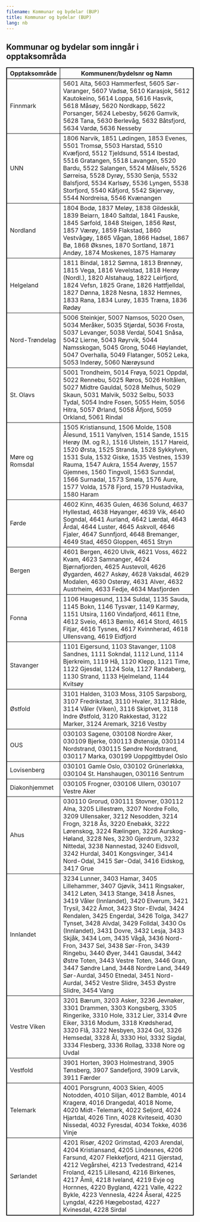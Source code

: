 ```yaml
---
filename: Kommunar og bydelar (BUP)
title: Kommunar og bydelar (BUP)
lang: nb
---
```

<html>
<style>
table, th, td {
  border:0.0625rem solid black;
}
</style>
<body>

<h2>Kommunar og bydelar som inngår i opptaksområda</h2>

<table style="auto">
  <tr>
    <th>Opptaksområde</th>
    <th>Kommunenr/bydelsnr og Namn </th>
   </tr>
<TR><TD>Finnmark</TD> <TD> 5601 Alta, 5603 Hammerfest, 5605 Sør-Varanger, 5607 Vadsø, 5610 Karasjok, 5612 Kautokeino, 5614 Loppa, 5616 Hasvik, 5618 Måsøy, 5620 Nordkapp, 5622 Porsanger, 5624 Lebesby, 5626 Gamvik, 5628 Tana, 5630 Berlevåg, 5632 Båtsfjord, 5634 Vardø, 5636 Nesseby</TD> </TR>

<TR><TD>UNN</TD> <TD> 1806 Narvik, 1851 Lødingen, 1853 Evenes, 5501 Tromsø, 5503 Harstad, 5510 Kvæfjord, 5512 Tjeldsund, 5514 Ibestad, 5516 Gratangen, 5518 Lavangen, 5520 Bardu, 5522 Salangen, 5524 Målselv, 5526 Sørreisa, 5528 Dyrøy, 5530 Senja, 5532 Balsfjord, 5534 Karlsøy, 5536 Lyngen, 5538 Storfjord, 5540 Kåfjord, 5542 Skjervøy, 5544 Nordreisa, 5546 Kvænangen</TD> </TR>

<TR><TD>Nordland</TD> <TD> 1804 Bodø, 1837 Meløy, 1838 Gildeskål, 1839 Beiarn, 1840 Saltdal, 1841 Fauske, 1845 Sørfold, 1848 Steigen, 1856 Røst, 1857 Værøy, 1859 Flakstad, 1860 Vestvågøy, 1865 Vågan, 1866 Hadsel, 1867 Bø, 1868 Øksnes, 1870 Sortland, 1871 Andøy, 1874 Moskenes, 1875 Hamarøy</TD> </TR>

<TR><TD>Helgeland</TD> <TD> 1811 Bindal, 1812 Sømna, 1813 Brønnøy, 1815 Vega, 1816 Vevelstad, 1818 Herøy (Nordl.), 1820 Alstahaug, 1822 Leirfjord, 1824 Vefsn, 1825 Grane, 1826 Hattfjelldal, 1827 Dønna, 1828 Nesna, 1832 Hemnes, 1833 Rana, 1834 Lurøy, 1835 Træna, 1836 Rødøy</TD> </TR>

<TR><TD>Nord-Trøndelag</TD> <TD> 5006 Steinkjer, 5007 Namsos, 5020 Osen, 5034 Meråker, 5035 Stjørdal, 5036 Frosta, 5037 Levanger, 5038 Verdal, 5041 Snåsa, 5042 Lierne, 5043 Røyrvik, 5044 Namsskogan, 5045 Grong, 5046 Høylandet, 5047 Overhalla, 5049 Flatanger, 5052 Leka, 5053 Inderøy, 5060 Nærøysund</TD> </TR>

<TR><TD>St. Olavs</TD> <TD> 5001 Trondheim, 5014 Frøya, 5021 Oppdal, 5022 Rennebu, 5025 Røros, 5026 Holtålen, 5027 Midtre Gauldal, 5028 Melhus, 5029 Skaun, 5031 Malvik, 5032 Selbu, 5033 Tydal, 5054 Indre Fosen, 5055 Heim, 5056 Hitra, 5057 Ørland, 5058 Åfjord, 5059 Orkland, 5061 Rindal</TD> </TR>

<TR><TD>Møre og Romsdal</TD> <TD> 1505 Kristiansund, 1506 Molde, 1508 Ålesund, 1511 Vanylven, 1514 Sande, 1515 Herøy (M. og R.), 1516 Ulstein, 1517 Hareid, 1520 Ørsta, 1525 Stranda, 1528 Sykkylven, 1531 Sula, 1532 Giske, 1535 Vestnes, 1539 Rauma, 1547 Aukra, 1554 Averøy, 1557 Gjemnes, 1560 Tingvoll, 1563 Sunndal, 1566 Surnadal, 1573 Smøla, 1576 Aure, 1577 Volda, 1578 Fjord, 1579 Hustadvika, 1580 Haram</TD> </TR>

<TR><TD>Førde</TD> <TD> 4602 Kinn, 4635 Gulen, 4636 Solund, 4637 Hyllestad, 4638 Høyanger, 4639 Vik, 4640 Sogndal, 4641 Aurland, 4642 Lærdal, 4643 Årdal, 4644 Luster, 4645 Askvoll, 4646 Fjaler, 4647 Sunnfjord, 4648 Bremanger, 4649 Stad, 4650 Gloppen, 4651 Stryn</TD> </TR>

<TR><TD>Bergen</TD> <TD> 4601 Bergen, 4620 Ulvik, 4621 Voss, 4622 Kvam, 4623 Samnanger, 4624 Bjørnafjorden, 4625 Austevoll, 4626 Øygarden, 4627 Askøy, 4628 Vaksdal, 4629 Modalen, 4630 Osterøy, 4631 Alver, 4632 Austrheim, 4633 Fedje, 4634 Masfjorden</TD> </TR>

<TR><TD>Fonna</TD> <TD> 1106 Haugesund, 1134 Suldal, 1135 Sauda, 1145 Bokn, 1146 Tysvær, 1149 Karmøy, 1151 Utsira, 1160 Vindafjord, 4611 Etne, 4612 Sveio, 4613 Bømlo, 4614 Stord, 4615 Fitjar, 4616 Tysnes, 4617 Kvinnherad, 4618 Ullensvang, 4619 Eidfjord</TD> </TR>

<TR><TD>Stavanger</TD> <TD> 1101 Eigersund, 1103 Stavanger, 1108 Sandnes, 1111 Sokndal, 1112 Lund, 1114 Bjerkreim, 1119 Hå, 1120 Klepp, 1121 Time, 1122 Gjesdal, 1124 Sola, 1127 Randaberg, 1130 Strand, 1133 Hjelmeland, 1144 Kvitsøy</TD> </TR>

<TR><TD>Østfold</TD> <TD> 3101 Halden, 3103 Moss, 3105 Sarpsborg, 3107 Fredrikstad, 3110 Hvaler, 3112 Råde, 3114 Våler (Viken), 3116 Skiptvet, 3118 Indre Østfold, 3120 Rakkestad, 3122 Marker, 3124 Aremark, 3216 Vestby</TD> </TR>

<TR><TD>OUS</TD> <TD> 030103 Sagene, 030108 Nordre Aker, 030109 Bjerke, 030113 Østensjø, 030114 Nordstrand, 030115 Søndre Nordstrand, 030117 Marka, 030199 Uoppgittbydel Oslo</TD> </TR>

<TR><TD>Lovisenberg</TD> <TD> 030101 Gamle Oslo, 030102 Grünerløkka, 030104 St. Hanshaugen, 030116 Sentrum</TD> </TR>

<TR><TD>Diakonhjemmet</TD> <TD> 030105 Frogner, 030106 Ullern, 030107 Vestre Aker</TD> </TR>

<TR><TD>Ahus</TD> <TD> 030110 Grorud, 030111 Stovner, 030112 Alna, 3205 Lillestrøm, 3207 Nordre Follo, 3209 Ullensaker, 3212 Nesodden, 3214 Frogn, 3218 Ås, 3220 Enebakk, 3222 Lørenskog, 3224 Rælingen, 3226 Aurskog-Høland, 3228 Nes, 3230 Gjerdrum, 3232 Nittedal, 3238 Nannestad, 3240 Eidsvoll, 3242 Hurdal, 3401 Kongsvinger, 3414 Nord-Odal, 3415 Sør-Odal, 3416 Eidskog, 3417 Grue</TD> </TR>

<TR><TD>Innlandet</TD> <TD> 3234 Lunner, 3403 Hamar, 3405 Lillehammer, 3407 Gjøvik, 3411 Ringsaker, 3412 Løten, 3413 Stange, 3418 Åsnes, 3419 Våler (Innlandet), 3420 Elverum, 3421 Trysil, 3422 Åmot, 3423 Stor-Elvdal, 3424 Rendalen, 3425 Engerdal, 3426 Tolga, 3427 Tynset, 3428 Alvdal, 3429 Folldal, 3430 Os (Innlandet), 3431 Dovre, 3432 Lesja, 3433 Skjåk, 3434 Lom, 3435 Vågå, 3436 Nord-Fron, 3437 Sel, 3438 Sør-Fron, 3439 Ringebu, 3440 Øyer, 3441 Gausdal, 3442 Østre Toten, 3443 Vestre Toten, 3446 Gran, 3447 Søndre Land, 3448 Nordre Land, 3449 Sør-Aurdal, 3450 Etnedal, 3451 Nord-Aurdal, 3452 Vestre Slidre, 3453 Øystre Slidre, 3454 Vang</TD> </TR>

<TR><TD>Vestre Viken</TD> <TD> 3201 Bærum, 3203 Asker, 3236 Jevnaker, 3301 Drammen, 3303 Kongsberg, 3305 Ringerike, 3310 Hole, 3312 Lier, 3314 Øvre Eiker, 3316 Modum, 3318 Krødsherad, 3320 Flå, 3322 Nesbyen, 3324 Gol, 3326 Hemsedal, 3328 Ål, 3330 Hol, 3332 Sigdal, 3334 Flesberg, 3336 Rollag, 3338 Nore og Uvdal</TD> </TR>

<TR><TD>Vestfold</TD> <TD> 3901 Horten, 3903 Holmestrand, 3905 Tønsberg, 3907 Sandefjord, 3909 Larvik, 3911 Færder</TD> </TR>

<TR><TD>Telemark</TD> <TD> 4001 Porsgrunn, 4003 Skien, 4005 Notodden, 4010 Siljan, 4012 Bamble, 4014 Kragerø, 4016 Drangedal, 4018 Nome, 4020 Midt-Telemark, 4022 Seljord, 4024 Hjartdal, 4026 Tinn, 4028 Kviteseid, 4030 Nissedal, 4032 Fyresdal, 4034 Tokke, 4036 Vinje</TD> </TR>

<TR><TD>Sørlandet</TD> <TD> 4201 Risør, 4202 Grimstad, 4203 Arendal, 4204 Kristiansand, 4205 Lindesnes, 4206 Farsund, 4207 Flekkefjord, 4211 Gjerstad, 4212 Vegårshei, 4213 Tvedestrand, 4214 Froland, 4215 Lillesand, 4216 Birkenes, 4217 Åmli, 4218 Iveland, 4219 Evje og Hornnes, 4220 Bygland, 4221 Valle, 4222 Bykle, 4223 Vennesla, 4224 Åseral, 4225 Lyngdal, 4226 Hægebostad, 4227 Kvinesdal, 4228 Sirdal</TD> </TR>
   </table>
</body>
</html>
